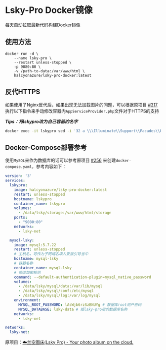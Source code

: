 # Lsky-Pro Docker镜像

每天自动拉取最新代码构建Docker镜像

## 使用方法

```docker
docker run -d \
    --name lsky-pro \
    --restart unless-stopped \
    -p 9080:80 \
    -v /path-to-data:/var/www/html \
    halcyonazure/lsky-pro-docker:latest
```

## 反代HTTPS

如果使用了Nginx反代后，如果出现无法加载图片的问题，可以根据原项目 [#317](https://github.com/lsky-org/lsky-pro/issues/317) 执行以下指令来手动修改容器内`AppServiceProvider.php`文件对于HTTPS的支持

***Tips：将lskypro改为自己容器的名字***

```bash
docker exec -it lskypro sed -i '32 a \\\Illuminate\\Support\\Facades\\URL::forceScheme('"'"'https'"'"');' /var/www/html/app/Providers/AppServiceProvider.php
```

## Docker-Compose部署参考

使用`MySQL`来作为数据库的话可以参考原项目 [#256](https://github.com/lsky-org/lsky-pro/issues/256) 来创建`docker-compose.yaml`，参考内容如下：

```yaml
version: '3'
services:
  lskypro:
    image: halcyonazure/lsky-pro-docker:latest
    restart: unless-stopped
    hostname: lskypro
    container_name: lskypro
    volumes:
      - /data/lsky/storage:/var/www/html/storage
    ports:
      - "9080:80"
    networks:
      - lsky-net

  mysql-lsky:
    image: mysql:5.7.22
    restart: unless-stopped
    # 主机名，可作为子网域名填入安装引导当中
    hostname: mysql-lsky
    # 容器名称
    container_name: mysql-lsky
    # 修改加密规则
    command: --default-authentication-plugin=mysql_native_password
    volumes:
      - /data/lsky/mysql/data:/var/lib/mysql
      - /data/lsky/mysql/conf:/etc/mysql
      - /data/lsky/mysql/log:/var/log/mysql
    environment:
      MYSQL_ROOT_PASSWORD: lAsWjb6rzSzENUYg # 数据库root用户密码
      MYSQL_DATABASE: lsky-data # 给lsky-pro用的数据库名称
    networks:
      - lsky-net

networks:
  lsky-net:
```

原项目：[☁️兰空图床(Lsky Pro) - Your photo album on the cloud.](https://github.com/lsky-org/lsky-pro)
